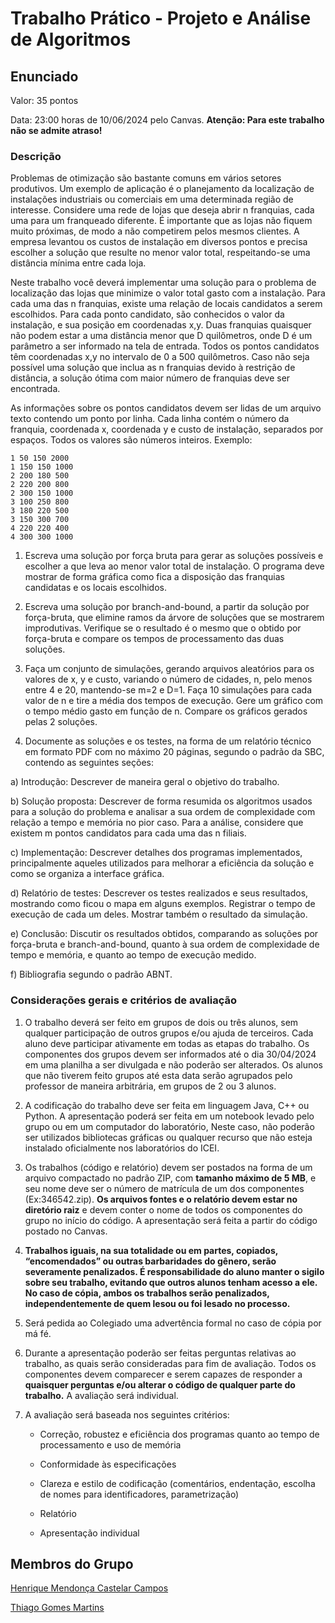 # Trabalho Prático - Projeto e Análise de Algoritmos

## Enunciado

Valor: 35 pontos

Data: 23:00 horas de 10/06/2024 pelo Canvas. **Atenção: Para este trabalho não se admite atraso!**

### Descrição

Problemas de otimização são bastante comuns em vários setores produtivos. Um exemplo de aplicação é o planejamento da localização de instalações industriais ou comerciais em uma determinada região de interesse. Considere uma rede de lojas que deseja abrir n franquias, cada uma para um franqueado diferente. É importante que as lojas não fiquem muito próximas, de modo a não competirem pelos mesmos clientes. A empresa levantou os custos de instalação em diversos pontos e precisa escolher a solução que resulte no menor valor total, respeitando-se uma distância mínima entre cada loja.

Neste trabalho você deverá implementar uma solução para o problema de localização das lojas que minimize o valor total gasto com a instalação. Para cada uma das n franquias, existe uma relação de locais candidatos a serem escolhidos. Para cada ponto candidato, são conhecidos o valor da instalação, e sua posição em coordenadas x,y. Duas franquias quaisquer não podem estar a uma distância menor que D quilômetros, onde D é um parâmetro a ser informado na tela de entrada. Todos os pontos candidatos têm coordenadas x,y no intervalo de 0 a 500 quilômetros. Caso não seja possível uma solução que inclua as n franquias devido à restrição de distância, a solução ótima com maior número de franquias deve ser encontrada.

As informações sobre os pontos candidatos devem ser lidas de um arquivo texto contendo um ponto por linha. Cada linha contém o número da franquia, coordenada x, coordenada y e custo de instalação, separados por espaços. Todos os valores são números inteiros. Exemplo:

```
1 50 150 2000
1 150 150 1000
2 200 180 500
2 220 200 800
2 300 150 1000
3 100 250 800
3 180 220 500
3 150 300 700
4 220 220 400
4 300 300 1000
```

1. Escreva uma solução por força bruta para gerar as soluções possíveis e escolher a que leva ao menor valor total de instalação. O programa deve mostrar de forma gráfica como fica a disposição das franquias candidatas e os locais escolhidos.

2. Escreva uma solução por branch-and-bound, a partir da solução por força-bruta, que elimine ramos da árvore de soluções que se mostrarem improdutivas. Verifique se o resultado é o mesmo que o obtido por força-bruta e compare os tempos de processamento das duas soluções.

3. Faça um conjunto de simulações, gerando arquivos aleatórios para os valores de x, y e custo, variando o número de cidades, n, pelo menos entre 4 e 20, mantendo-se m=2 e D=1. Faça 10 simulações para cada valor de n e tire a média dos tempos de execução. Gere um gráfico com o tempo médio gasto em função de n. Compare os gráficos gerados pelas 2 soluções.

4. Documente as soluções e os testes, na forma de um relatório técnico em formato PDF com no máximo 20 páginas, segundo o padrão da SBC, contendo as seguintes seções:

a) Introdução: Descrever de maneira geral o objetivo do trabalho.

b) Solução proposta: Descrever de forma resumida os algoritmos usados para a solução do problema e analisar a sua ordem de complexidade com relação a tempo e memória no pior caso. Para a análise, considere que existem m pontos candidatos para cada uma das n filiais.

c) Implementação: Descrever detalhes dos programas implementados, principalmente aqueles utilizados para melhorar a eficiência da solução e como se organiza a interface gráfica.

d) Relatório de testes: Descrever os testes realizados e seus resultados, mostrando como ficou o mapa em alguns exemplos. Registrar o tempo de execução de cada um deles. Mostrar também o resultado da simulação.

e) Conclusão: Discutir os resultados obtidos, comparando as soluções por força-bruta e branch-and-bound, quanto à sua ordem de complexidade de tempo e memória, e quanto ao tempo de execução medido.

f) Bibliografia segundo o padrão ABNT.

### Considerações gerais e critérios de avaliação

1. O trabalho deverá ser feito em grupos de dois ou três alunos, sem qualquer participação de outros grupos e/ou ajuda de terceiros. Cada aluno deve participar ativamente em todas as etapas do trabalho. Os componentes dos grupos devem ser informados até o dia 30/04/2024 em uma planilha a ser divulgada e não poderão ser alterados. Os alunos que não tiverem feito grupos até esta data serão agrupados pelo professor de maneira arbitrária, em grupos de 2 ou 3 alunos.

2. A codificação do trabalho deve ser feita em linguagem Java, C++ ou Python. A apresentação poderá ser feita em um notebook levado pelo grupo ou em um computador do laboratório, Neste caso, não poderão ser utilizados bibliotecas gráficas ou qualquer recurso que não esteja instalado oficialmente nos laboratórios do ICEI.

3. Os trabalhos (código e relatório) devem ser postados na forma de um arquivo compactado no padrão ZIP, com **tamanho máximo de 5 MB**, e seu nome deve ser o número de matrícula de um dos componentes (Ex:346542.zip). **Os arquivos fontes e o relatório devem estar no diretório raiz** e devem conter o nome de todos os componentes do grupo no início do código. A apresentação será feita a partir do código postado no Canvas.

4. **Trabalhos iguais, na sua totalidade ou em partes, copiados, “encomendados” ou outras barbaridades do gênero, serão severamente penalizados. É responsabilidade do aluno manter o sigilo sobre seu trabalho, evitando que outros alunos tenham acesso a ele. No caso de cópia, ambos os trabalhos serão penalizados, independentemente de quem lesou ou foi lesado no processo.**

5. Será pedida ao Colegiado uma advertência formal no caso de cópia por má fé.

6. Durante a apresentação poderão ser feitas perguntas relativas ao trabalho, as quais serão consideradas para fim de avaliação. Todos os componentes devem comparecer e serem capazes de responder a **quaisquer perguntas e/ou alterar o código de qualquer parte do trabalho.** A avaliação será individual.

7. A avaliação será baseada nos seguintes critérios:

   * Correção, robustez e eficiência dos programas quanto ao tempo de processamento e uso de memória

   * Conformidade às especificações

   * Clareza e estilo de codificação (comentários, endentação, escolha de nomes para identificadores, parametrização)

   * Relatório

   * Apresentação individual

## Membros do Grupo

[Henrique Mendonça Castelar Campos](https://github.com/Henriquemcc)

[Thiago Gomes Martins](https://github.com/Thi23gm)